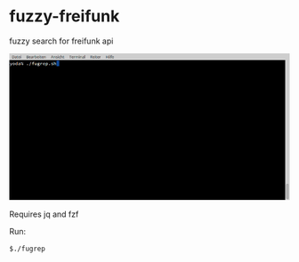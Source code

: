 # fuzzy-freifunk
fuzzy search for freifunk api

![Screencast](use.gif)

Requires jq and fzf

Run:

```bash
$./fugrep
```

